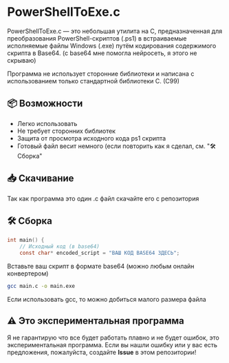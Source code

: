 
# PowerShellToExe.c

PowerShellToExe.c — это небольшая утилита на C, предназначенная для преобразования PowerShell-скриптов (.ps1) в встраиваемые исполняемые файлы Windows (.exe) путём кодирования содержимого скрипта в Base64. (с base64 мне помогла нейросеть, я этого не скрываю)

Программа не использует сторонние библиотеки и написана с использованием только стандартной библиотеки C. (C99)


## 📦 Возможности

- Легко использовать
- Не требует сторонних библиотек
- Защита от просмотра исходного кода ps1 скрипта
- Готовый файл весит немного (если повторить как я сделал, см. "🛠️ Сборка"


## 📥 Скачивание

Так как программа это один .c файл скачайте его с репозитория
    
## 🛠️ Сборка

```c
int main() {
    // Исходный код (в base64)
    const char* encoded_script = "ВАШ КОД BASE64 ЗДЕСЬ";
```
Вставьте ваш скрипт в формате base64 (можно любым онлайн конвертером)
```bash
gcc main.c -o main.exe
```
Если использовать gcc, то можно добиться малого размера файла
## ⚠️ Это экспериментальная программа

Я не гарантирую что все будет работать плавно и не будет ошибок, это экспериментальная программа. Если вы нашли ошибку или у вас есть предложения, пожалуйста, создайте **Issue** в этом репозитории!



